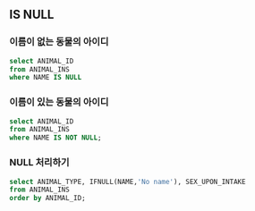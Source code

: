 ## IS NULL

### 이름이 없는 동물의 아이디

```sql
select ANIMAL_ID 
from ANIMAL_INS 
where NAME IS NULL
```



### 이름이 있는 동물의 아이디

```sql
select ANIMAL_ID
from ANIMAL_INS
where NAME IS NOT NULL;
```



### NULL 처리하기

```sql
select ANIMAL_TYPE, IFNULL(NAME,'No name'), SEX_UPON_INTAKE
from ANIMAL_INS
order by ANIMAL_ID;
```

